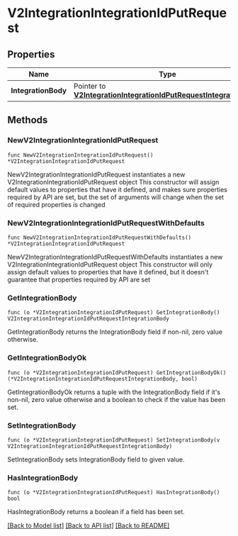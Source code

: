 # V2IntegrationIntegrationIdPutRequest

## Properties

Name | Type | Description | Notes
------------ | ------------- | ------------- | -------------
**IntegrationBody** | Pointer to [**V2IntegrationIntegrationIdPutRequestIntegrationBody**](V2IntegrationIntegrationIdPutRequestIntegrationBody.md) |  | [optional] 

## Methods

### NewV2IntegrationIntegrationIdPutRequest

`func NewV2IntegrationIntegrationIdPutRequest() *V2IntegrationIntegrationIdPutRequest`

NewV2IntegrationIntegrationIdPutRequest instantiates a new V2IntegrationIntegrationIdPutRequest object
This constructor will assign default values to properties that have it defined,
and makes sure properties required by API are set, but the set of arguments
will change when the set of required properties is changed

### NewV2IntegrationIntegrationIdPutRequestWithDefaults

`func NewV2IntegrationIntegrationIdPutRequestWithDefaults() *V2IntegrationIntegrationIdPutRequest`

NewV2IntegrationIntegrationIdPutRequestWithDefaults instantiates a new V2IntegrationIntegrationIdPutRequest object
This constructor will only assign default values to properties that have it defined,
but it doesn't guarantee that properties required by API are set

### GetIntegrationBody

`func (o *V2IntegrationIntegrationIdPutRequest) GetIntegrationBody() V2IntegrationIntegrationIdPutRequestIntegrationBody`

GetIntegrationBody returns the IntegrationBody field if non-nil, zero value otherwise.

### GetIntegrationBodyOk

`func (o *V2IntegrationIntegrationIdPutRequest) GetIntegrationBodyOk() (*V2IntegrationIntegrationIdPutRequestIntegrationBody, bool)`

GetIntegrationBodyOk returns a tuple with the IntegrationBody field if it's non-nil, zero value otherwise
and a boolean to check if the value has been set.

### SetIntegrationBody

`func (o *V2IntegrationIntegrationIdPutRequest) SetIntegrationBody(v V2IntegrationIntegrationIdPutRequestIntegrationBody)`

SetIntegrationBody sets IntegrationBody field to given value.

### HasIntegrationBody

`func (o *V2IntegrationIntegrationIdPutRequest) HasIntegrationBody() bool`

HasIntegrationBody returns a boolean if a field has been set.


[[Back to Model list]](../README.md#documentation-for-models) [[Back to API list]](../README.md#documentation-for-api-endpoints) [[Back to README]](../README.md)


